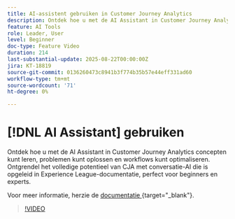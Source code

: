 ```yaml
---
title: AI-assistent gebruiken in Customer Journey Analytics
description: Ontdek hoe u met de AI Assistant in Customer Journey Analytics concepten kunt leren, problemen kunt oplossen en workflows kunt optimaliseren.
feature: AI Tools
role: Leader, User
level: Beginner
doc-type: Feature Video
duration: 214
last-substantial-update: 2025-08-22T00:00:00Z
jira: KT-18819
source-git-commit: 0136260473c8941b3f774b35b57e44eff331ad60
workflow-type: tm+mt
source-wordcount: '71'
ht-degree: 0%

---
```


# [!DNL AI Assistant] gebruiken

Ontdek hoe u met de AI Assistant in Customer Journey Analytics concepten kunt leren, problemen kunt oplossen en workflows kunt optimaliseren. Ontgrendel het volledige potentieel van CJA met conversatie-AI die is opgeleid in Experience League-documentatie, perfect voor beginners en experts.

Voor meer informatie, herzie de [ documentatie ](https://experienceleague.adobe.com/nl/docs/analytics-platform/using/cja-overview/cja-b2c-overview/ai-assistant){target="_blank"}.

>[!VIDEO](https://video.tv.adobe.com/v/3471136/?learn=on)
